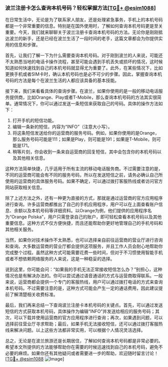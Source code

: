 ### 波兰注册卡怎么查询本机号码？轻松掌握方法[[TG💪+ @esim1088](https://t.me/s/esim1088)]

在日常生活中，无论是为了联系家人朋友，还是处理紧急事务，手机上的本机号码都是一个非常重要的信息。特别是在国外使用时，了解如何查询本机号码更是至关重要。今天，我们就来聊聊关于波兰注册卡查询本机号码的方法。无论你是刚刚抵达波兰的新手，还是已经在波兰生活了一段时间的老手，这篇文章都会为你提供实用的信息和步骤。

首先，让我们了解一下为什么需要查询本机号码。对于刚到波兰的人来说，可能还不太熟悉当地的电话卡操作流程，甚至可能会遇到手机丢失或损坏的情况，这时候知道如何快速找到自己的本机号码就显得尤为重要了。此外，在某些情况下，比如更换手机或者SIM卡时，确认本机号码也是必不可少的步骤。因此，掌握查询本机号码的方法是每个在波兰生活的人都应该具备的基本技能。

接下来，我们来看看具体的查询步骤。在波兰，如果你使用的是一般的移动电话服务提供商，比如Orange、Play或者T-Mobile，那么查询本机号码的方法其实很简单。通常情况下，你可以通过发送一条短信来获取自己的号码。具体的操作方法如下：

1. 打开手机的短信功能。
2. 编辑一条新的短信，内容为“INFO”（注意大小写）。
3. 将这条短信发送给你的运营商的服务号码。例如，如果你使用的是Orange，那么服务号码可能是111；如果是Play，则可能是191；如果是T-Mobile，则可能是171。
4. 稍等片刻，你会收到一条来自运营商的回复短信，其中会包含你的本机号码以及其他相关信息。

这种方法简单快捷，几乎适用于所有主流的移动电话服务商。不过需要注意的是，不同的运营商可能会有不同的服务号码，所以在发送短信之前，请务必确认自己所使用的运营商的具体服务号码。如果不确定，可以通过拨打客服热线或者访问官方网站获取相关信息。

除了上述方法之外，还有一种更为直接的方式，那就是通过运营商的官方应用程序进行查询。许多运营商都推出了自己的手机应用程序，用户可以在上面查看账户信息、余额以及本机号码等详细资料。以Orange为例，他们提供的应用程序名为“Orange Polska”，用户只需登录自己的账户，即可轻松查看本机号码以及其他重要信息。这种方式不仅方便快捷，而且还能帮助你更好地管理自己的手机号码和其他相关服务。

当然，如果你对技术操作不太熟悉，也可以选择亲自前往运营商的营业厅进行咨询和查询。大多数运营商的营业厅都会提供这项服务，并且工作人员会耐心地帮助你完成整个过程。虽然这种方式可能需要花费一些时间，但对于不习惯使用智能手机或者不想依赖网络服务的人来说，这是一种稳妥的选择。

说到这里，你可能会问：“如果我的手机无法正常接收短信怎么办？”别担心，这种情况也是有解决办法的。你可以尝试通过语音通话的方式与运营商取得联系。一般来说，运营商都会提供一个专门的客服热线，用户可以通过拨打电话的方式来查询本机号码。不过需要注意的是，这种方式可能会产生一定的通话费用，因此建议提前了解清楚相关收费标准。

最后，我们再来总结一下查询波兰注册卡本机号码的关键点。首先，可以通过发送短信的方式获取本机号码，具体操作为编辑“INFO”并发送给相应的服务号码；其次，可以下载并使用运营商的官方应用程序进行查询；再次，如果遇到问题，可以选择前往营业厅寻求帮助；最后，如果手机无法接收短信，还可以通过拨打客服热线来解决问题。以上这些方法都非常实用，可以根据个人情况灵活选择。

总之，无论是在波兰旅游还是长期居住，了解如何查询本机号码都是非常必要的。希望本文所提供的方法能够帮助你在需要的时候迅速找到自己的本机号码，避免不必要的麻烦。如果你还有其他疑问或者需要进一步的帮助，欢迎随时留言讨论！[[TG💪+ @esim1088](https://t.me/s/esim1088) ![Image](https://i.postimg.cc/4NQfJmqS/Snipaste-2025-05-13-00-14-12.png)]